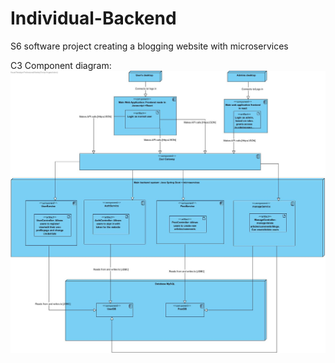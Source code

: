 # Individual-Backend
S6 software project creating a blogging website with microservices

C3 Component diagram:
![C3Diagram](https://github.com/wezzlaren/Individual-Backend/blob/develop/C3%20Component%20diagram.jpg)


